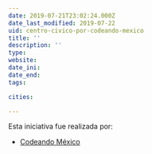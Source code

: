 ```yaml
---
date: 2019-07-21T23:02:24.000Z
date_last_modified: 2019-07-22
uid: centro-civico-por-codeando-mexico
title: ''
description: ''
type: 
website: 
date_ini: 
date_end: 
tags:

cities: 

---
```


Esta iniciativa fue realizada por:

- [Codeando México](/organizaciones/codeando-mexico)
